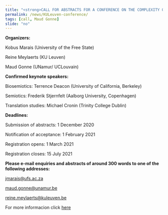 ```yaml
---
title: "<strong>CALL FOR ABSTRACTS FOR A CONFERENCE ON THE COMPLEXITY OF SOCIAL-CULTURAL EMERGENCE:BIOSEMIOTICS, SEMIOTICS AND TRANSLATION STUDIES. KU Leuven. Bélgica, 26-28 August 2021"
permalink: /news/KULeuven-conference/
tags: [call, Maud Gonne]
slide: "no"
---
```


**Organizers:**
  
Kobus Marais (University of the Free State)

Reine Meylaerts (KU Leuven)

Maud Gonne (UNamur/ UCLouvain)

**Confirmed keynote speakers:** 

Biosemiotics: Terrence Deacon (University of California, Berkeley) 

Semiotics: Frederik Stjernfelt (Aalborg University, Copenhagen) 

Translation studies: Michael Cronin (Trinity College Dublin) 

**Deadlines:**

Submission of abstracts: 1 December 2020 

Notification of acceptance: 1 February 2021 

Registration opens: 1 March 2021

Registration closes: 15 July 2021 

**Please e-mail enquiries and abstracts of around 300 words to one of the following addresses:**

jmarais@ufs.ac.za 

maud.gonne@unamur.be 

reine.meylaerts@kuleuven.be 

For more informacion click [here](https://documentcloud.adobe.com/link/track/?pageNum=3&uri=urn%3Aaaid%3Ascds%3AUS%3A87dc3aa8-8f67-4134-afd7-3f77021f7282)
